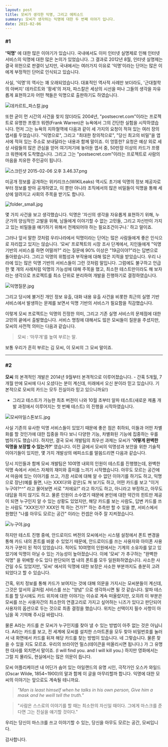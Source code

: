 ```yaml
---
layout: post
title: 모씨가 생각한 익명, 그리고 에피소드
summary: 모씨가 생각하는 익명에 대한 두 번째 이야기 입니다.
date: 2015-02-06
---
```


### #1 
__'익명'__ 에 대한 많은 이야기가 있습니다. 국내에서도 이미 인터넷 실명제로 인해 인터넷 서비스의 익명에 대한
많은 논의가 있었습니다. 그 결과로 2012년 8월, 인터넷 실명제는 결국 위헌으로 판결이 났지만, 국내에서는
여러가지 이유로 '익명'이라는 단어는 많은 이에게 부정적인 단어로 인식되고 있습니다.

사실, '익명'의 역사는 꽤 오래되었습니다. 대표적인 역사적 사례만 보더라도, '근대철학의 아버지'
데카르트와 '팡세'의 저자, 파스칼은 세상의 시선을 떠나 그들의 생각을 자유롭게 표현하고자 어떤 책들은 익명으로 출판하기도 하였습니다.

![](/images/201502/001.jpg "데카르트_파스칼.jpg")
  
또한 굳이 먼 시간의 사건을 찾지 않더라도 2004년, "postsecret.com"이라는 프로젝트로 유명한 프랭크 워렌(Frank Warren)은
뉴욕에서 그의 간단한 실험을 시작하였습니다. 먼저 그는 뉴욕의 지하철역에 다음과 같이 세 가지의 요청이 적혀 있는
여러 장의 엽서를 두었습니다. "익명으로", 그리고 "최대한 창의적으로", "당신 최고의 비밀"을 엽서에 적혀 있는 주소로
보내달라는 내용과 함께 말이죠. 이 엉뚱한? 요청은 예상 외로 세상 사람들의 많은 관심을 얻어 여기저기에 놓아둔 엽서 중,
50만장 이상의 카드가 프랭크 워렌에게 도착했습니다. 그리고 그는 "postsecret.com"이라는 프로젝트로 사람의 마음을 치유한 주인공이 됩니다.

![](/images/201502/002.jpg "스크린샷 2015-02-06 오후 3.46.37.png")
 
미공개 정보를 공개하는 위키리크스(WIKILeaks) 역시도 초기에 익명의 정보 제공자로부터 정보를 받아 공개하였고,
이 뿐만 아니라 조직에서의 많은 비밀들이 익명을 통해 세상에 알려지고 사회의 주목을 받기도 합니다.

![](/images/201502/003.jpg "folder_small.jpg")
 
몇 가지 사건을 보고 생각했습니다. 익명은 '자신의 생각을 자유롭게 표현하기 위해, 누군가의 양심적인 고발을 위해,
남들에게 이야기할 수 없는 고민들, 그리고 자신만이 가지고 있는 비밀들을 얘기하기 위해서 전제되어야 하는 필요조건이구나.' 하고 말이죠. 

그러나 앞서 말한 것처럼 우리나라에서 익명이라는 단어는 많은 사람들에게 좋은 인식으로 자리잡고 있지는 않습니다.
‘모씨’ 프로젝트의 시장 조사 단계에서, 지인들에게 "익명 기반의 서비스를 하면 어떨까?" 라는 질문에 90% 이상은
"19금이야?"라는 답변으로 돌아왔습니다. 그리고 익명의 위험성과 부작용에 대해 많은 지적을 받았습니다.
우리 나라에 있는 많은 익명 기반의 서비스들이 그런 것처럼 말입니다. 그럼에도 불구하고 언급한 몇 개의 사례처럼
익명의 가능성에 대해 주목을 했고, 최소한 테스트만이라도 해 보자라는 생각으로 프로젝트를 최소 단위로 분리하여 개발을 진행하기로 결정하였습니다.

![](/images/201502/004.jpg "익명질문.jpg")
 
그리고 당시에 불거진 개인 정보 유출, 대화 내용 유출 사건을 비롯한 최근의 실명 기반 서비스에서 발생하는 문제를
보면서 익명 기반의 서비스가 필요함을 직감했습니다.
 
이렇게 모씨 프로젝트는 익명의 진정한 의미, 그리고 기존 실명 서비스의 문제점에 대한 고민의 끝에서 출발했습니다.
서비스 명칭에 대해서도 많은 모씨들이 질문을 주셨지만, 모씨의 사전적 의미는 다음과 같습니다.

>모씨 : ‘아무개’를 높여 부르는 말.

보통 우리가 흔히 부르는 김 모씨, 이 모씨의 그 모씨 말이죠. 
 


----------


### #2
__모씨__ 의 본격적인 개발은 2014년 9월부터 본격적으로 이루어졌습니다. - 간혹 5개월, 7개월 만에 모씨에 다시
오셨다는 분이 계신데, 미래에서 오신 분이라 믿고 있습니다. 기본적으로 모씨의 카드는 모두 진실이라 믿고 있으니까요!)
- 그리고 테스트가 가능한 최초 버젼이 나와 10월 초부터 알파 테스트(새로운 제품 개발 과정에서 이루어지는 첫 번째 테스트)
의 진행을 시작하였습니다.
 
![](/images/201502/005.jpg "모씨마일스톤보드.jpg")

사실 기존의 유사한 익명 서비스들이 있었기 때문에 좋은 점은 취하되, 이들과 어떤 차별화를 할 것인가에 대한 집중을 하다
보니 다양한 기능, 차별화된 기능에 집중하는 우를 범하기도 했습니다. 하지만, 결국 모씨 개발팀의 최우선 과제는 모씨가
__'어떻게 완벽한 익명을 보장할 수 있는가?'__ 였습니다. 이전 글에서 모씨의 익명성과 보안을 위한 기술적 이야기들이 있지만,
몇 가지 개발상의 에피소드를 말씀드리면 다음과 같습니다.
 
당시 지인들과 함께 모씨 개발팀은 10여명 내외의 인원이 테스트를 진행했는데,  완벽한 익명 속에서 서비스 자체의 재미와
흥미를 느끼기 시작했습니다. 아무도 모르는 공간에서 마음에 있는 이야기를 쓰고, 가끔 서로에 대해 알 수 없던 이야기를
하기도 하고, 익명으로 장난(예를 들면, 나는 XXX다!와 같은)도 쳐 보기도 하고, 어떤 카드를 보고 "이거 누구야?^^" 라고
물어보면 서로 "저에요!" 라고 하기도 하고, 아니라고 부정하고, 아무도 대답을 하지 않기도 하고. 물론 인원이 소수였기
때문에 본인에 대한 약간의 힌트만 제공이 되면 누구인지 알 수 있는 상황도 있었지만, 해당 카드를 보는 사람도, 답변 카드를
쓰는 사람도 "XXX인가? XXX인 척 하는 건가?" 하는 추측만 할 수 있을 뿐, 서비스에서 원했던 "나를 아무도 모르는 공간" 이라는
컨셉은 아주 잘 지켜졌습니다.
 
![](/images/201502/006.jpg "누구야.jpg")

하지만 테스트 진행 중에, 안드로이드 버젼의 모씨에서는 시스템 설정에서 폰트 변경을 통해 카드 내의 폰트를 바꿀 수 있었기
때문에, 안드로이드를 쓰는 사용자와 아이폰 사용자가 구분이 된 적이 있었습니다. 적어도 10여명의 인원에서는 기계의 소유자를
알고 있었기에 익명이 아닐 수 있는 가능성이 높아졌습니다. 이에 '모씨' 가 추구하는 "완벽한 익명" 을 위배할 수도 있다 판단되어
앱 내의 폰트를 모두 일원화하였습니다. 사소한 사건일 수도 있었지만, '모씨' 에서의 익명에 대한 보장은 사소한 부분까지도
충분히 고려되었다고 할 수 있습니다.
 
간혹, 위치 정보를 통해 카드가 보여지는 것에 대해 의문을 가지시는 모씨분들이 계신데, 그것은 앞서의 글처럼 서비스를 쓰는
"양념" 으로 생각하시면 될 것 같습니다. 알파 테스트를 할 당시에도 카드 위치에 대한 이야기는 이슈로 계속 떠올랐지만,
오히려 이 부분은 모씨를 쓰는 사용자간의 최소한의 연결고리로 가지고 싶어하는 니즈가 있다고 판단되어 사용자의 옵션으로
두는 것으로 최종 결정을 했습니다. 위치는 선택이지 필수 사항이 아님을 꼭 기억해 주시길 바랍니다. 
 
물론 A라는 카드를 쓴 모씨가 누구인지를 찾아 낼 수 있는 방법이 아주 없는 것은 아닙니다.
A라는 카드를 보고, 전 세계에 모씨를 설치한 스마트폰을 모두 찾아 비밀번호를 눌러서 내 화면에서 카드를 뒤져 해당 카드를
찾는 방법이 있습니다. 네 그렇습니다. 물론 찾을 수 있을 지도 모르죠. 우리의 브라이언 밀스(테이큰을 떠올리시면 됩니다.) 가
그 유명한 대사를 외치면서 말이죠. (I will find you. and I will kill you.) 하지만 영화에서는 그럴 지 몰라도,
현실에서는 많은 의문이 듭니다.
 
모씨 어플리케이션 내 어딘가 숨어 있는 아일랜드의 유명 시인, 극작가인 오스카 와일드(Oscar Wilde, 1854~1900)의 말과 함께
이 글을 마무리할까 합니다. 익명에 대한 모씨의 이야기는 앞으로도 계속될 테니까요.

> _"Man is least himself when he talks in his own person, Give him a mask and he weill tell the truth."_
 
> "사람은 스스로의 이야기를 할 때는 최소한의 자신일 때이다. 그에게 마스크를 준다면 그는 진실을 얘기할 것이다."
 
우리는 당신이 마스크를 쓰고 이야기할 수 있는, 당신을 아무도 모르는 공간, 모씨입니다. 
 
감사합니다.
 

